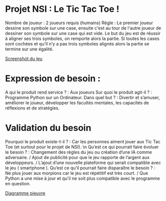 # Projet NSI : Le Tic Tac Toe !

Nombre de joueur : 2 joueurs requis (humains)
Règle : Le premier joueur dessine son symbole sur une case, ensuite c'est au tour de l'autre joueur de dessiner son symbole sur une case qui est vide.
Le but du jeu est de réussir à aligner ses trois symboles, on remporte alors la partie. Si toutes les cases sont cochées et qu’il n’y a pas trois symboles alignés alors la partie se termine sur une égalité.

[Screenshot du jeu](https://user-images.githubusercontent.com/72768800/120205801-a8b85600-c22a-11eb-82c3-d932b47248e8.png)

# Expression de besoin :
A qui le produit rend service ? : Aux joueurs
Sur quoi le produit agit-il ? : Programme Python sur un Ordinateur.
Dans quel but ? : Divertir et s’amuser, améliorer le joueur, développer les facultés mentales, les capacités de réflexions et de stratégies.
	
# Validation du besoin
Pourquoi le produit existe-t-il ? : Car les personnes aiment jouer aux Tic Tac Toe (et surtout pour le projet de NSI). \n
Qu’est ce qui pourrait faire évoluer le besoin ? : Changement des règles du jeu ou création d’une IA comme adversaire. / Ajout de publicité pour que le jeu rapporte de l’argent aux développeurs. / L’ajout d’une nouvelle plateforme qui serait compatible avec le jeu ( smartphone ).
Qu’est ce qu’il pourrait faire disparaître le besoin ? : Ne plus jouer aux morpions car le jeu est répétitif est très court. / Que Python a une mise à jour et qu’il ne soit plus compatible avec le programme en question.

[Diagramme pieuvre](https://user-images.githubusercontent.com/72768800/120206638-bde1b480-c22b-11eb-902d-8d269df70925.png)
